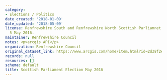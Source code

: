 ```yaml
---
category:
- Elections / Politics
date_created: '2018-01-09'
date_updated: '2018-05-09'
license: Renfrewshire South and Renfrewshire North Scottish Parliamnet Election results
  5 May 2016.
maintainer: Renfrewshire Council
notes: <p>arcgis API</p>
organization: Renfrewshire Council
original_dataset_link: https://www.arcgis.com/home/item.html?id=2d38f2e56bbc4aefba1fe872c0fc4f73
records: null
resources: []
schema: default
title: Scottish Parliament Election May 2016
---
```

